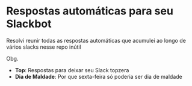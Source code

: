 # Respostas automáticas para seu Slackbot

Resolvi reunir todas as respostas automáticas que acumulei ao longo de vários slacks nesse repo inútil

Obg.

- **Top**: Respostas para deixar seu Slack topzera
- **Dia de Maldade**: Por que sexta-feira só poderia ser dia de maldade